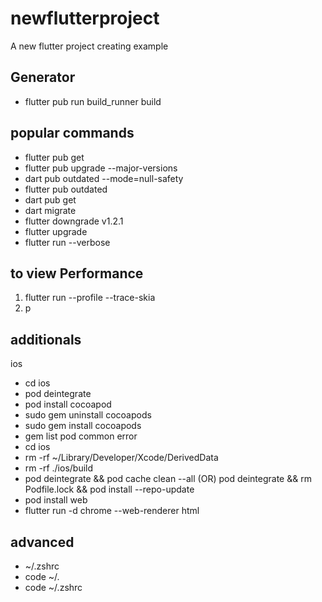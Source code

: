 # newflutterproject
A new flutter project creating example



## Generator
- flutter pub run build_runner build

## popular commands
- flutter pub get
- flutter pub upgrade --major-versions
- dart pub outdated --mode=null-safety
- flutter pub outdated
- dart pub get
- dart migrate
- flutter downgrade v1.2.1
- flutter upgrade
- flutter run --verbose
## to view Performance 
1. flutter run --profile --trace-skia 
2. p 

## additionals
ios
- cd ios
- pod deintegrate
- pod install
cocoapod
- sudo gem uninstall cocoapods
- sudo gem install cocoapods
- gem list
pod common error
- cd ios
- rm -rf ~/Library/Developer/Xcode/DerivedData
- rm -rf ./ios/build
- pod deintegrate && pod cache clean --all (OR) pod deintegrate && rm Podfile.lock && pod install --repo-update
- pod install
web
- flutter run -d chrome --web-renderer html

## advanced
- ~/.zshrc
- code ~/.
- code ~/.zshrc


